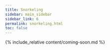 ```yaml
---
title: Snorkeling
sidebar: main_sidebar
sidebar_link: 6
permalink: snorkeling.html
toc: false
---
```


{% include_relative content/coming-soon.md %}